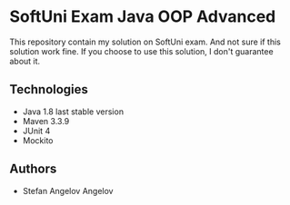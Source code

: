 # SoftUni Exam Java OOP Advanced
This repository contain my solution on SoftUni exam. And not sure if this solution  work fine. If you choose to use this solution, I don't guarantee about it.
## Technologies
*  Java 1.8 last stable version
*  Maven 3.3.9
*  JUnit 4
*  Mockito

## Authors
* Stefan Angelov Angelov 